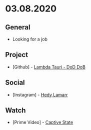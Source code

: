 # 03.08.2020

## General

- Looking for a job

## Project

- \[Github\] - [Lambda Tauri - DoD DoB](https://github.com/org-3s2yu/lambda-tauri)

## Social

- \[Instagram\] - [Hedy Lamarr](https://www.instagram.com/p/B9e-2HUhL0l/)

## Watch

- \[Prime Video\] - [Captive State](https://letterboxd.com/hemersonvianna/film/captive-state/)
